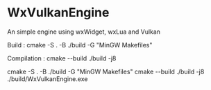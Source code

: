 # WxVulkanEngine
An simple engine using wxWidget, wxLua and Vulkan

Build : 
cmake -S . -B ./build -G "MinGW Makefiles"

Compilation : 
cmake --build ./build -j8

cmake -S . -B ./build -G "MinGW Makefiles" 
cmake --build ./build -j8 
./build/WxVulkanEngine.exe
